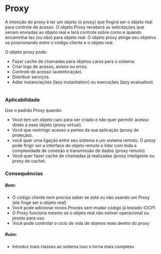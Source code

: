 # Proxy

A intenção do proxy é ter um objeto (o proxy) que fingirá ser o objeto real para controle de acesso. O objeto Proxy receberá as solicitações que seriam enviadas ao objeto real e terá controle sobre como e quando encaminha-las (ou não) para objeto real. O objeto proxy atinge seu objetivo se posicionando entre o código cliente e o objeto real.


O objeto proxy pode:

* Fazer cache de chamadas para objetos caros para o sistema.<br>
* Criar logs de acesso, avisos ou erros.<br>
* Controle de acesso (autenticação).<br>
* Distribuir serviços.<br>
* Adiar instanciações (lazy instantiation) ou execuções (lazy evaluation).<br><br>



### Aplicabilidade

Use o padrão Proxy quando:

* Você tem um objeto caro para ser criado e não quer permitir acesso direto a esse objeto (proxy virtual).<br>
* Você que restringir acesso a partes da sua aplicação (proxy de proteção).<br>
* você quer uma ligação entre seu sistema e um sistema remoto. O proxy pode fingir ser a interface do objeto remoto e lidar com toda a complexidade de conexão e transmissão de dados (proxy remoto).<br>
* Você quer fazer cache de chamadas já realizadas (proxy inteligente ou proxy de cache).<br>


### Consequências

##### Bom:

* O código cliente nem precisa saber se está ou não usando um Proxy (ele finge ser o objeto real)
* Você pode adicionar novos Proxies sem mudar código já testado (OCP)
* O Proxy funciona mesmo se o objeto real não estiver operacional ou pronto para uso
* Você pode controlar o ciclo de vida de objetos reais dentro do proxy

##### Ruim:

* Introduz mais classes ao sistema isso o torna mais complexo
